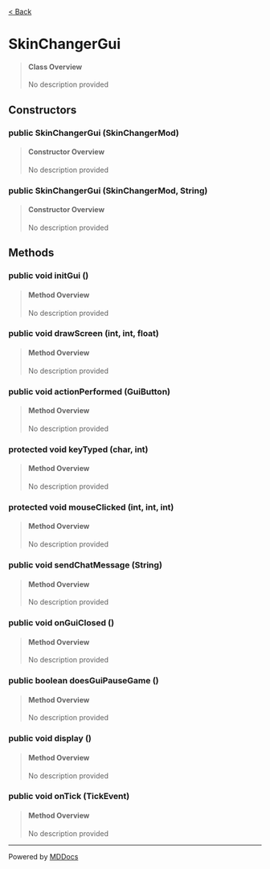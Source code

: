 [< Back](README.md)
# SkinChangerGui #
>#### Class Overview ####
>No description provided
## Constructors ##
### public SkinChangerGui (SkinChangerMod) ###
>#### Constructor Overview ####
>No description provided
>
### public SkinChangerGui (SkinChangerMod, String) ###
>#### Constructor Overview ####
>No description provided
>
## Methods ##
### public void initGui () ###
>#### Method Overview ####
>No description provided
>
### public void drawScreen (int, int, float) ###
>#### Method Overview ####
>No description provided
>
### public void actionPerformed (GuiButton) ###
>#### Method Overview ####
>No description provided
>
### protected void keyTyped (char, int) ###
>#### Method Overview ####
>No description provided
>
### protected void mouseClicked (int, int, int) ###
>#### Method Overview ####
>No description provided
>
### public void sendChatMessage (String) ###
>#### Method Overview ####
>No description provided
>
### public void onGuiClosed () ###
>#### Method Overview ####
>No description provided
>
### public boolean doesGuiPauseGame () ###
>#### Method Overview ####
>No description provided
>
### public void display () ###
>#### Method Overview ####
>No description provided
>
### public void onTick (TickEvent) ###
>#### Method Overview ####
>No description provided
>

---
Powered by [MDDocs](https://github.com/VRCube/MDDocs)